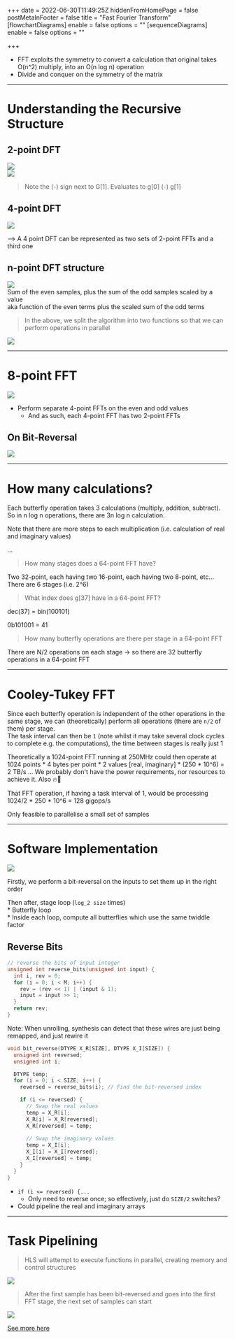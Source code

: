 +++
date = 2022-06-30T11:49:25Z
hiddenFromHomePage = false
postMetaInFooter = false
title = "Fast Fourier Transform"
[flowchartDiagrams]
enable = false
options = ""
[sequenceDiagrams]
enable = false
options = ""

+++
* FFT exploits the symmetry to convert a calculation that original takes O(n^2) multiply, into an O(n log n) operation
* Divide and conquer on the symmetry of the matrix

***

# Understanding the Recursive Structure

## 2-point DFT

![](/uploads/snipaste_2022-06-30_22-06-50.jpg)  
![](/uploads/snipaste_2022-06-30_22-07-20.jpg)

> Note the (-) sign next to G\[1\]. Evaluates to g\[0\] (-) g\[1\]

## 4-point DFT

![](/uploads/snipaste_2022-06-30_22-10-50.jpg)

\--> A 4 point DFT can be represented as two sets of 2-point FFTs and a third one

## n-point DFT structure

![](/uploads/snipaste_2022-06-30_22-18-35.jpg)  
Sum of the even samples, plus the sum of the odd samples scaled by a value  
aka function of the even terms plus the scaled sum of the odd terms

> In the above, we split the algorithm into two functions so that we can perform operations in parallel

![](/uploads/snipaste_2022-06-30_22-20-02.jpg)

***

# 8-point FFT

![](/uploads/snipaste_2022-06-30_22-23-45.jpg)

* Perform separate 4-point FFTs on the even and odd values
  * And as such, each 4-point FFT has two 2-point FFTs

## On Bit-Reversal

![](/uploads/snipaste_2022-06-30_22-31-53.jpg)

***

# How many calculations?

Each butterfly operation takes 3 calculations (multiply, addition, subtract).  
So in n log n operations, there are 3n log n calculation.

Note that there are more steps to each multiplication (i.e. calculation of real and imaginary values)

...

> How many stages does a 64-point FFT have?

Two 32-point, each having two 16-point, each having two 8-point, etc...  
There are 6 stages (i.e. 2^6)

> What index does g\[37\] have in a 64-point FFT?

dec(37) = bin(100101)

0b101001 = 41

> How many butterfly operations are there per stage in a 64-point FFT

There are N/2 operations on each stage -> so there are 32 butterfly operations in a 64-point FFT

***

# Cooley-Tukey FFT

Since each butterfly operation is independent of the other operations in the same stage, we can (theoretically) perform all operations (there are `n/2` of them) per stage.  
The task interval can then be `1` (note whilst it may take several clock cycles to complete e.g. the computations), the time between stages is really just 1

Theoretically a 1024-point FFT running at 250MHz could then operate at 1024 points * 4 bytes per point * 2 values \[real, imaginary\] * (250 * 10^6) = 2 TB/s ... We probably don't have the power requirements, nor resources to achieve it. Also 🔥🤒

That FFT operation, if having a task interval of 1, would be processing 1024/2 * 250 * 10^6 = 128 gigops/s

Only feasible to parallelise a small set of samples

***

# Software Implementation

![](/uploads/snipaste_2022-06-30_22-50-39_upd.jpg)

Firstly, we perform a bit-reversal on the inputs to set them up in the right order

Then after, stage loop (`log_2 size` times)  
\* Butterfly loop  
\* Inside each loop, compute all butterflies which use the same twiddle factor

## Reverse Bits

```cpp
// reverse the bits of input integer
unsigned int reverse_bits(unsigned int input) {
  int i, rev = 0;
  for (i = 0; i < M; i++) {
    rev = (rev << 1) | (input & 1);
    input = input >> 1;
  }
  return rev;
}
```

Note: When unrolling, synthesis can detect that these wires are just being remapped, and just rewire it

```cpp
void bit_reverse(DTYPE X_R[SIZE], DTYPE X_I[SIZE]) {
  unsigned int reversed;
  unsigned int i;

  DTYPE temp;
  for (i = 0; i < SIZE; i++) {
    reversed = reverse_bits(i); // Find the bit-reversed index

    if (i <= reversed) {
      // Swap the real values
      temp = X_R[i];
      X_R[i] = X_R[reversed];
      X_R[reversed] = temp;
      
      // Swap the imaginary values
      temp = X_I[i];
      X_I[i] = X_I[reversed];
      X_I[reversed] = temp;
    }
  }
}
```

* `if (i <= reversed) {...`
  * Only need to reverse once; so effectively, just do `SIZE/2` switches?
* Could pipeline the real and imaginary arrays

***

# Task Pipelining

> HLS will attempt to execute functions in parallel, creating memory and control structures

![](/uploads/snipaste_2022-06-30_23-14-58.jpg)

> After the first sample has been bit-reversed and goes into the first FFT stage, the next set of samples can start

![](/uploads/snipaste_2022-06-30_23-19-08.jpg)

[See more here](../implications-of-performance#task-pipelining)